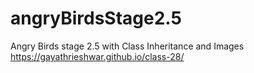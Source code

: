 # angryBirdsStage2.5
Angry Birds stage 2.5 with Class Inheritance and Images
https://gayathrieshwar.github.io/class-28/
